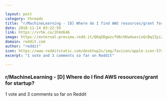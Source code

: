 ```yaml
---

layout: post
category: threads
title: "r/MachineLearning - [D] Where do I find AWS resources/grant for startup?"
date: 2018-11-14 03:22:59
link: https://vrhk.co/2FmVE46
image: https://external-preview.redd.it/Q6q5DgwzcfU6chKw4uevixQcBq1Ipi2NYLheQ4lv0Vk.jpg?auto=webp&s=8afacfc14dfed09cec0415cac7d36db9c3374c61
domain: reddit.com
author: "reddit"
icon: https://www.redditstatic.com/desktop2x/img/favicon/apple-icon-57x57.png
excerpt: "1 vote and 3 comments so far on Reddit"

---
```


### r/MachineLearning - [D] Where do I find AWS resources/grant for startup?

1 vote and 3 comments so far on Reddit